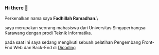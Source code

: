 ### Hi there 👋 

Perkenalkan nama saya **Fadhillah Ramadhan**.\

saya merupakan seorang mahasiswa dari Universitas Singaperbangsa Karawang dengan prodi Teknik Informatika.

pada saat ini saya sedang mengikuti sebuah pelatihan Pengembang Front-End Web dan Back-End di [Dicoding](https://www.dicoding.com/) 
